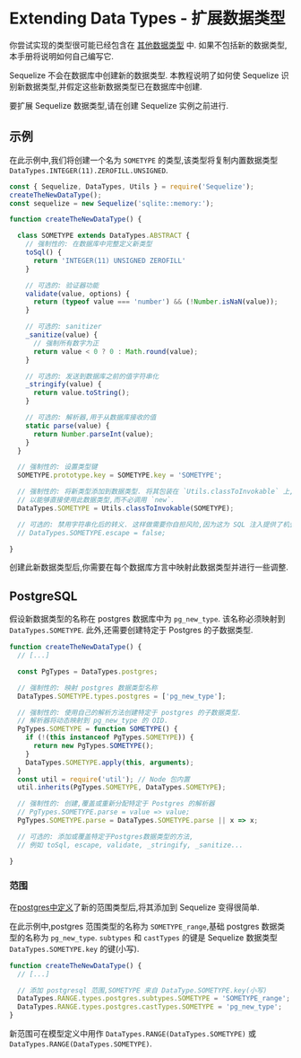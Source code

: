 # Extending Data Types - 扩展数据类型

你尝试实现的类型很可能已经包含在 [其他数据类型](../other-topics/other-data-types.md) 中. 如果不包括新的数据类型,本手册将说明如何自己编写它.

Sequelize 不会在数据库中创建新的数据类型. 本教程说明了如何使 Sequelize 识别新数据类型,并假定这些新数据类型已在数据库中创建.

要扩展 Sequelize 数据类型,请在创建 Sequelize 实例之前进行.

## 示例

在此示例中,我们将创建一个名为 `SOMETYPE` 的类型,该类型将复制内置数据类型 `DataTypes.INTEGER(11).ZEROFILL.UNSIGNED`.

```js
const { Sequelize, DataTypes, Utils } = require('Sequelize');
createTheNewDataType();
const sequelize = new Sequelize('sqlite::memory:');

function createTheNewDataType() {

  class SOMETYPE extends DataTypes.ABSTRACT {
    // 强制性的: 在数据库中完整定义新类型
    toSql() {
      return 'INTEGER(11) UNSIGNED ZEROFILL'
    }

    // 可选的: 验证器功能
    validate(value, options) {
      return (typeof value === 'number') && (!Number.isNaN(value));
    }

    // 可选的: sanitizer
    _sanitize(value) {
      // 强制所有数字为正
      return value < 0 ? 0 : Math.round(value);
    }

    // 可选的: 发送到数据库之前的值字符串化
    _stringify(value) {
      return value.toString();
    }

    // 可选的: 解析器,用于从数据库接收的值
    static parse(value) {
      return Number.parseInt(value);
    }
  }

  // 强制性的: 设置类型键
  SOMETYPE.prototype.key = SOMETYPE.key = 'SOMETYPE';

  // 强制性的: 将新类型添加到数据类型. 将其包装在 `Utils.classToInvokable` 上,
  // 以能够直接使用此数据类型,而不必调用 `new`.
  DataTypes.SOMETYPE = Utils.classToInvokable(SOMETYPE);

  // 可选的: 禁用字符串化后的转义. 这样做需要你自担风险,因为这为 SQL 注入提供了机会.
  // DataTypes.SOMETYPE.escape = false;

}
```

创建此新数据类型后,你需要在每个数据库方言中映射此数据类型并进行一些调整.

## PostgreSQL

假设新数据类型的名称在 postgres 数据库中为 `pg_new_type`. 该名称必须映射到 `DataTypes.SOMETYPE`. 此外,还需要创建特定于 Postgres 的子数据类型.

```js
function createTheNewDataType() {
  // [...]

  const PgTypes = DataTypes.postgres;

  // 强制性的: 映射 postgres 数据类型名称
  DataTypes.SOMETYPE.types.postgres = ['pg_new_type'];

  // 强制性的: 使用自己的解析方法创建特定于 postgres 的子数据类型.
  // 解析器将动态映射到 pg_new_type 的 OID.
  PgTypes.SOMETYPE = function SOMETYPE() {
    if (!(this instanceof PgTypes.SOMETYPE)) {
      return new PgTypes.SOMETYPE();
    }
    DataTypes.SOMETYPE.apply(this, arguments);
  }
  const util = require('util'); // Node 包内置
  util.inherits(PgTypes.SOMETYPE, DataTypes.SOMETYPE);

  // 强制性的: 创建,覆盖或重新分配特定于 Postgres 的解析器
  // PgTypes.SOMETYPE.parse = value => value;
  PgTypes.SOMETYPE.parse = DataTypes.SOMETYPE.parse || x => x;

  // 可选的: 添加或覆盖特定于Postgres数据类型的方法,
  // 例如 toSql, escape, validate, _stringify, _sanitize...

}
```

### 范围

在[postgres中定义](https://www.postgresql.org/docs/current/static/rangetypes.html#RANGETYPES-DEFINING)了新的范围类型后,将其添加到 Sequelize 变得很简单.

在此示例中,postgres 范围类型的名称为 `SOMETYPE_range`,基础 postgres 数据类型的名称为 `pg_new_type`. `subtypes` 和 `castTypes` 的键是 Sequelize 数据类型 `DataTypes.SOMETYPE.key` 的键(小写).

```js
function createTheNewDataType() {
  // [...]

  // 添加 postgresql 范围,SOMETYPE 来自 DataType.SOMETYPE.key(小写)
  DataTypes.RANGE.types.postgres.subtypes.SOMETYPE = 'SOMETYPE_range';
  DataTypes.RANGE.types.postgres.castTypes.SOMETYPE = 'pg_new_type';
}
```

新范围可在模型定义中用作 `DataTypes.RANGE(DataTypes.SOMETYPE)` 或 `DataTypes.RANGE(DataTypes.SOMETYPE)`.
